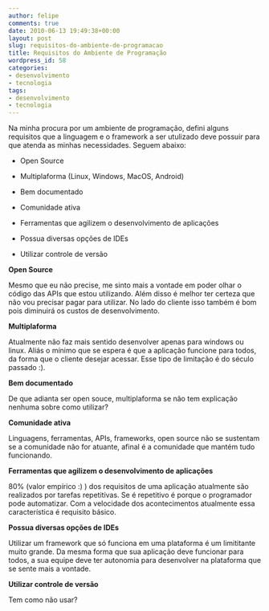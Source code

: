```yaml
---
author: felipe
comments: true
date: 2010-06-13 19:49:38+00:00
layout: post
slug: requisitos-do-ambiente-de-programacao
title: Requisitos do Ambiente de Programação
wordpress_id: 58
categories:
- desenvolvimento
- tecnologia
tags:
- desenvolvimento
- tecnologia
---
```


Na minha procura por um ambiente de programação, defini alguns requisitos que a linguagem e o framework a ser utulizado deve possuir para que atenda as minhas necessidades. Seguem abaixo:



	
  * Open Source

	
  * Multiplaforma (Linux, Windows, MacOS, Android)

	
  * Bem documentado

	
  * Comunidade ativa

	
  * Ferramentas que agilizem o desenvolvimento de aplicações

	
  * Possua diversas opções de IDEs

	
  * Utilizar controle de versão


**Open Source**

Mesmo que eu não precise, me sinto mais a vontade em poder olhar o código das APIs que estou utilizando. Além disso é melhor ter certeza que não vou precisar pagar para utilizar. No lado do cliente isso também é bom pois diminuirá os custos de desenvolvimento.

**Multiplaforma**

Atualmente não faz mais sentido desenvolver apenas para windows ou linux. Aliás o mínimo que se espera é que a aplicação funcione para todos, da forma que o cliente desejar acessar. Esse tipo de limitação é do século passado :).

**Bem documentado**

De que adianta ser open souce, multiplaforma se não tem explicação nenhuma sobre como utilizar?

**Comunidade ativa**

Linguagens, ferramentas, APIs, frameworks, open source não se sustentam se a comunidade não for atuante, afinal é a comunidade que mantém tudo funcionando.

**Ferramentas que agilizem o desenvolvimento de aplicações**

80% (valor empírico :) ) dos requisitos de uma aplicação atualmente são realizados por tarefas repetitivas. Se é repetitivo é porque o programador pode automatizar. Com a velocidade dos acontecimentos atualmente essa característica é requisito básico.

**Possua diversas opções de IDEs**

Utilizar um framework que só funciona em uma plataforma é um limititante muito grande. Da mesma forma que sua aplicação deve funcionar para todos, a sua equipe deve ter autonomia para desenvolver na plataforma que se sente mais a vontade.

**Utilizar controle de versão**

Tem como não usar?
